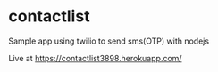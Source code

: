 # contactlist
Sample app using twilio to send sms(OTP) with nodejs


Live at https://contactlist3898.herokuapp.com/
